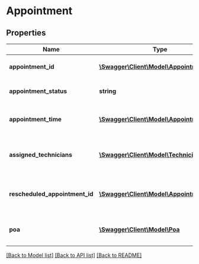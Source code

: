 # Appointment

## Properties
Name | Type | Description | Notes
------------ | ------------- | ------------- | -------------
**appointment_id** | [**\Swagger\Client\Model\AppointmentId**](AppointmentId.md) | The appointment identifier. | [optional] 
**appointment_status** | **string** | The status of the appointment. | [optional] 
**appointment_time** | [**\Swagger\Client\Model\AppointmentTime**](AppointmentTime.md) | The time of the appointment window. | [optional] 
**assigned_technicians** | [**\Swagger\Client\Model\Technician[]**](Technician.md) | A list of technicians assigned to the service job. | [optional] 
**rescheduled_appointment_id** | [**\Swagger\Client\Model\AppointmentId**](AppointmentId.md) | The identifier of a rescheduled appointment. | [optional] 
**poa** | [**\Swagger\Client\Model\Poa**](Poa.md) | Proof of Appointment (POA) details. | [optional] 

[[Back to Model list]](../README.md#documentation-for-models) [[Back to API list]](../README.md#documentation-for-api-endpoints) [[Back to README]](../README.md)


